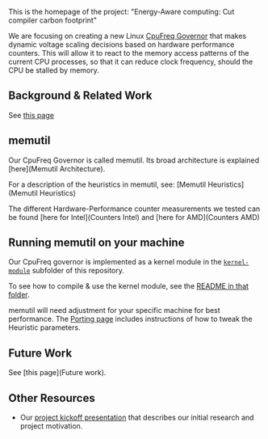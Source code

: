 This is the homepage of the project: "Energy-Aware computing: Cut compiler carbon footprint"

We are focusing on creating a new Linux [CpuFreq Governor](https://www.kernel.org/doc/html/latest/cpu-freq/index.html) that makes dynamic voltage scaling decisions based on hardware performance counters. This will allow it to react to the memory access patterns of the current CPU processes, so that it can reduce clock frequency, should the CPU be stalled by memory.

## Background & Related Work
See [this page](Background-&-Related-Work)

## memutil
Our CpuFreq Governor is called memutil. Its broad architecture is explained [here](Memutil Architecture).

For a description of the heuristics in memutil, see: [Memutil Heuristics](Memutil Heuristics)

The different Hardware-Performance counter measurements we tested can be found [here for Intel](Counters Intel) and [here for AMD](Counters AMD)

## Running memutil on your machine
Our CpuFreq governor is implemented as a kernel module in the [`kernel-module`](https://gitlab.hpi.de/osm/osm-energy/masterprojekt-ws21-compendium/-/tree/master/kernel-module) subfolder of this repository.

To see how to compile & use the kernel module, see the [README in that folder](https://gitlab.hpi.de/osm/osm-energy/masterprojekt-ws21-compendium/-/blob/master/kernel-module/README.md).

memutil will need adjustment for your specific machine for best performance.
The [Porting page](Porting) includes instructions of how to tweak the Heuristic parameters.

## Future Work
See [this page](Future work).

## Other Resources
* Our [project kickoff presentation](https://gitlab.hpi.de/osm/osm-energy/masterprojekt-ws21-compendium/-/blob/master/resources/Initial%20Presentation.pdf) that describes our initial research and project motivation.
